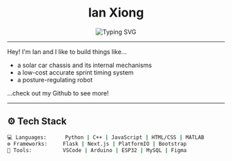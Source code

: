 <h1 align="center">Ian Xiong </h1>

<p align="center">
  <img src="https://readme-typing-svg.demolab.com?font=Fira+Code&size=30&duration=3000&pause=1000&color=00BFFF&center=true&vCenter=true&width=435&lines=Welcome!;SYDE+@+UWaterloo;Structures+@+Midsun" alt="Typing SVG" />
</p>

---
Hey! I'm Ian and I like to build things like...
- a solar car chassis and its internal mechanisms
- a low-cost accurate sprint timing system
- a posture-regulating robot

...check out my Github to see more!

---

## ⚙️ Tech Stack
```bash
💻 Languages:      Python | C++ | JavaScript | HTML/CSS | MATLAB  
⚙️ Frameworks:     Flask | Next.js | PlatformIO | Bootstrap  
🧰 Tools:          VSCode | Arduino | ESP32 | MySQL | Figma 
